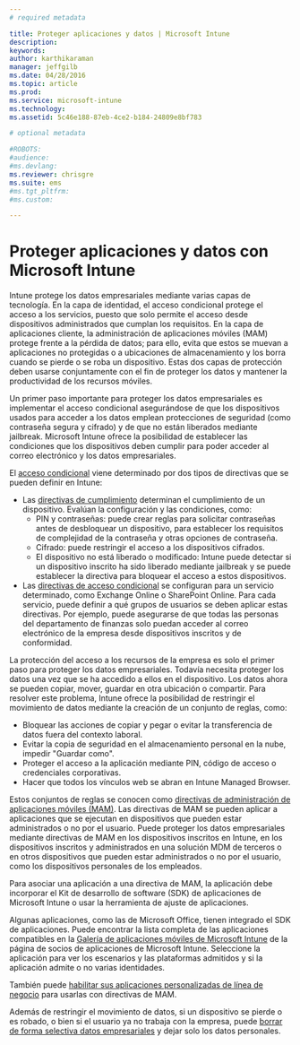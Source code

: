```yaml
---
# required metadata

title: Proteger aplicaciones y datos | Microsoft Intune
description:
keywords:
author: karthikaraman
manager: jeffgilb
ms.date: 04/28/2016
ms.topic: article
ms.prod:
ms.service: microsoft-intune
ms.technology:
ms.assetid: 5c46e188-87eb-4ce2-b184-24809e8bf783

# optional metadata

#ROBOTS:
#audience:
#ms.devlang:
ms.reviewer: chrisgre
ms.suite: ems
#ms.tgt_pltfrm:
#ms.custom:

---
```


# Proteger aplicaciones y datos con Microsoft Intune


Intune protege los datos empresariales mediante varias capas de tecnología.  En la capa de identidad, el acceso condicional protege el acceso a los servicios, puesto que solo permite el acceso desde dispositivos administrados que cumplan los requisitos.  En la capa de aplicaciones cliente, la administración de aplicaciones móviles (MAM) protege frente a la pérdida de datos; para ello, evita que estos se muevan a aplicaciones no protegidas o a ubicaciones de almacenamiento y los borra cuando se pierde o se roba un dispositivo.  Estas dos capas de protección deben usarse conjuntamente con el fin de proteger los datos y mantener la productividad de los recursos móviles.

Un primer paso importante para proteger los datos empresariales es implementar el acceso condicional asegurándose de que los dispositivos usados para acceder a los datos emplean protecciones de seguridad (como contraseña segura y cifrado) y de que no están liberados mediante jailbreak. Microsoft Intune ofrece la posibilidad de establecer las condiciones que los dispositivos deben cumplir para poder acceder al correo electrónico y los datos empresariales.

El [acceso condicional](restrict-access-to-email-and-o365-services-with-microsoft-intune.md) viene determinado por dos tipos de directivas que se pueden definir en Intune:
- Las [directivas de cumplimiento](introduction-to-device-compliance-policies-in-microsoft-intune.md) determinan el cumplimiento de un dispositivo. Evalúan la configuración y las condiciones, como:
  - PIN y contraseñas: puede crear reglas para solicitar contraseñas antes de desbloquear un dispositivo, para establecer los requisitos de complejidad de la contraseña y otras opciones de contraseña.
  - Cifrado: puede restringir el acceso a los dispositivos cifrados.
  - El dispositivo no está liberado o modificado: Intune puede detectar si un dispositivo inscrito ha sido liberado mediante jailbreak y se puede establecer la directiva para bloquear el acceso a estos dispositivos.
- Las [directivas de acceso condicional](restrict-access-to-email-and-o365-services-with-microsoft-intune.md) se configuran para un servicio determinado, como Exchange Online o SharePoint Online. Para cada servicio, puede definir a qué grupos de usuarios se deben aplicar estas directivas. Por ejemplo, puede asegurarse de que todas las personas del departamento de finanzas solo puedan acceder al correo electrónico de la empresa desde dispositivos inscritos y de conformidad.

La protección del acceso a los recursos de la empresa es solo el primer paso para proteger los datos empresariales. Todavía necesita proteger los datos una vez que se ha accedido a ellos en el dispositivo. Los datos ahora se pueden copiar, mover, guardar en otra ubicación o compartir. Para resolver este problema, Intune ofrece la posibilidad de restringir el movimiento de datos mediante la creación de un conjunto de reglas, como:
- Bloquear las acciones de copiar y pegar o evitar la transferencia de datos fuera del contexto laboral.
- Evitar la copia de seguridad en el almacenamiento personal en la nube, impedir "Guardar como".
- Proteger el acceso a la aplicación mediante PIN, código de acceso o credenciales corporativas.
- Hacer que todos los vínculos web se abran en Intune Managed Browser.

Estos conjuntos de reglas se conocen como [directivas de administración de aplicaciones móviles (MAM)](protect-app-data-using-mobile-app-management-policies-with-microsoft-intune.md).  Las directivas de MAM se pueden aplicar a aplicaciones que se ejecutan en dispositivos que pueden estar administrados o no por el usuario.  Puede proteger los datos empresariales mediante directivas de MAM en los dispositivos inscritos en Intune, en los dispositivos inscritos y administrados en una solución MDM de terceros o en otros dispositivos que pueden estar administrados o no por el usuario, como los dispositivos personales de los empleados.

Para asociar una aplicación a una directiva de MAM, la aplicación debe incorporar el Kit de desarrollo de software (SDK) de aplicaciones de Microsoft Intune o usar la herramienta de ajuste de aplicaciones.

Algunas aplicaciones, como las de Microsoft Office, tienen integrado el SDK de aplicaciones. Puede encontrar la lista completa de las aplicaciones compatibles en la [Galería de aplicaciones móviles de Microsoft Intune](https://www.microsoft.com/en-us/server-cloud/products/microsoft-intune/partners.aspx) de la página de socios de aplicaciones de Microsoft Intune. Seleccione la aplicación para ver los escenarios y las plataformas admitidos y si la aplicación admite o no varias identidades.

También puede [habilitar sus aplicaciones personalizadas de línea de negocio](decide-how-to-prepare-apps-for-mobile-application-management-with-microsoft-intune.md) para usarlas con directivas de MAM.

Además de restringir el movimiento de datos, si un dispositivo se pierde o es robado, o bien si el usuario ya no trabaja con la empresa, puede [borrar de forma selectiva datos empresariales](wipe-managed-company-app-data-with-microsoft-intune.md) y dejar solo los datos personales.


<!--HONumber=Jun16_HO2-->


